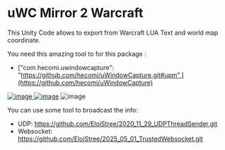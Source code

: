 # uWC Mirror 2 Warcraft


This Unity Code allows to export from Warcraft LUA Text and world map coordinate.

You need this amazing tool to for this package :  
- ["com.hecomi.uwindowcapture": "https://github.com/hecomi/uWindowCapture.git#upm",](https://github.com/hecomi/uWindowCapture)

[![image](https://github.com/user-attachments/assets/e3af565a-28b7-4256-b094-b52b8d244a6e)
![image](https://github.com/user-attachments/assets/bf7f7e04-5b89-452b-a7c9-d2bf87d4ed86)](https://github.com/hecomi/uWindowCapture)
![image](https://github.com/user-attachments/assets/21501076-c339-47c9-b0af-1dffacc477ad)


You can use some tool to broadcast the info:
- UDP: https://github.com/EloiStree/2020_11_29_UDPThreadSender.git
- Websocket: https://github.com/EloiStree/2025_05_01_TrustedWebsocket.git
